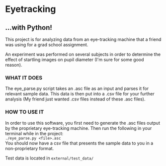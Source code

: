 # Eyetracking

## ...with Python!

This project is for analyzing data from an eye-tracking machine that a friend
was using for a grad school assignment.

An experiment was performed on several subjects in order to determine the
effect of startling images on pupil diameter (I'm sure for some good reason).

### WHAT IT DOES
The eye_parse.py script takes an .asc file as an input and parses it for
relevant sample data. This data is then put into a .csv file for your further
analysis (My friend just wanted .csv files instead of these .asc files).

### HOW TO USE IT
In order to use this software, you first need to generate the .asc files output
by the proprietary eye-tracking machine. Then run the following in your
terminal while in the project:  
`./eye_parse.py <file>.asc`  
You should now have a csv file that presents the sample data to you in
a non-proprietary format.

Test data is located in `external/test_data/`
